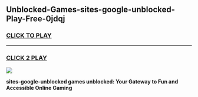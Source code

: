
## Unblocked-Games-sites-google-unblocked-Play-Free-0jdqj
<h3>
<a href="https://premium76.site?title=sites-google-unblocked&ref=12A">CLICK TO PLAY</a></h3>
<hr>

<h3>
<a href="https://premium76.site?title=sites-google-unblocked&ref=12A">CLICK 2 PLAY</a>
  
</h3>

<a href="https://premium76.site?title=sites-google-unblocked&ref=12A"><img src="https://clearcache.store/games.png"></a>


**sites-google-unblocked games unblocked: Your Gateway to Fun and Accessible Online Gaming**
